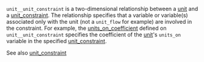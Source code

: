 `unit__unit_constraint` is a two-dimensional relationship between a [unit](@ref) and a [unit_constraint](@ref). The relationship specifies that a variable or variable(s) associated only with the unit (not a `unit_flow` for example) are involved in the constraint. For example, the [units\_on\_coefficient](@ref) defined on `unit__unit_constraint` specifies the coefficient of the [unit](@ref)'s `units_on` variable in the specified [unit_constraint](@ref).

See also [unit_constraint](@ref)
